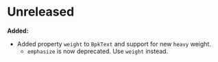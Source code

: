 # Unreleased

**Added:**

- Added property `weight` to `BpkText` and support for new `heavy` weight.
  - `emphasize` is now deprecated. Use `weight` instead.
